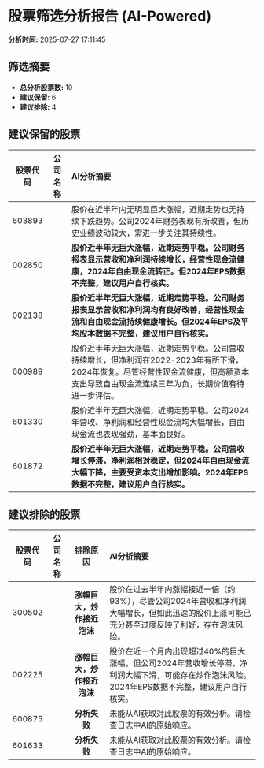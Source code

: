 # 股票筛选分析报告 (AI-Powered)

**分析时间:** 2025-07-27 17:11:45

## 筛选摘要

- **总分析股票数:** 10
- **建议保留:** 6
- **建议排除:** 4

## 建议保留的股票

| 股票代码 | 公司名称 | AI分析摘要 |
|:---:|:---:|:---|
| 603893 |  | 股价在近半年内无明显巨大涨幅，近期走势也无持续下跌趋势。公司2024年财务表现有所改善，但历史业绩波动较大，需进一步关注其持续性。 |
| 002850 |  | **股价近半年无巨大涨幅，近期走势平稳。公司财务报表显示营收和净利润持续增长，经营性现金流健康，2024年自由现金流转正。但2024年EPS数据不完整，建议用户自行核实。** |
| 002138 |  | **股价近半年无巨大涨幅，近期走势平稳。公司财务报表显示营收和净利润均有良好改善，经营性现金流和自由现金流持续健康增长。但2024年EPS及平均股本数据不完整，建议用户自行核实。** |
| 600989 |  | 股价近半年无巨大涨幅，近期走势平稳。公司营收持续增长，但净利润在2022-2023年有所下滑，2024年恢复。尽管经营性现金流健康，但高额资本支出导致自由现金流连续三年为负，长期价值有待进一步评估。 |
| 601330 |  | 股价近半年无巨大涨幅，近期走势平稳。公司2024年营收、净利润和经营性现金流均大幅增长，自由现金流也表现强劲，基本面良好。 |
| 601872 |  | **股价近半年无巨大涨幅，近期走势平稳。公司营收增长停滞，净利润相对稳定，但2024年自由现金流大幅下降，主要受资本支出增加影响。2024年EPS数据不完整，建议用户自行核实。** |

## 建议排除的股票

| 股票代码 | 公司名称 | 排除原因 | AI分析摘要 |
|:---:|:---:|:---:|:---|
| 300502 |  | **涨幅巨大，炒作接近泡沫** | 股价在过去半年内涨幅接近一倍（约93%），尽管公司2024年营收和净利润大幅增长，但如此迅速的股价上涨可能已充分甚至过度反映了利好，存在泡沫风险。 |
| 002225 |  | **涨幅巨大，炒作接近泡沫** | 股价在近一个月内出现超过40%的巨大涨幅，但公司2024年营收增长停滞，净利润大幅下滑，可能存在炒作泡沫风险。2024年EPS数据不完整，建议用户自行核实。 |
| 600875 |  | **分析失败** | 未能从AI获取对此股票的有效分析。请检查日志中AI的原始响应。 |
| 601633 |  | **分析失败** | 未能从AI获取对此股票的有效分析。请检查日志中AI的原始响应。 |
